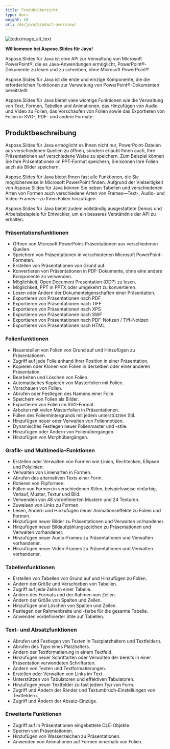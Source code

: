 ```yaml
---
title: Produktübersicht
type: docs
weight: 10
url: /de/java/product-overview/
---
```


![todo:image_alt_text](product-overview_1.png)

**Willkommen bei Aspose.Slides für Java!**

Aspose.Slides für Java ist eine API zur Verwaltung von Microsoft PowerPoint®, die es Java-Anwendungen ermöglicht, PowerPoint®-Dokumente zu lesen und zu schreiben, ohne Microsoft PowerPoint®.

Aspose.Slides für Java ist die erste und einzige Komponente, die die erforderlichen Funktionen zur Verwaltung von PowerPoint®-Dokumenten bereitstellt.

Aspose.Slides für Java bietet viele wichtige Funktionen wie die Verwaltung von Text, Formen, Tabellen und Animationen, das Hinzufügen von Audio und Video zu Folien, das Vorschaufen von Folien sowie das Exportieren von Folien in SVG-, PDF- und andere Formate.


## **Produktbeschreibung**
Aspose.Slides für Java ermöglicht es Ihnen nicht nur, PowerPoint-Dateien aus verschiedenen Quellen zu öffnen, sondern erlaubt Ihnen auch, Ihre Präsentationen auf verschiedene Weise zu speichern. Zum Beispiel können Sie Ihre Präsentationen im PPT-Format speichern; Sie können Ihre Folien auch als Bilder speichern.

Aspose.Slides für Java bietet Ihnen fast alle Funktionen, die Sie möglicherweise in Microsoft PowerPoint finden. Aufgrund der Vielseitigkeit von Aspose.Slides für Java können Sie neben Tabellen und verschiedenen Arten von Formen auch verschiedene Arten von Frames—Text-, Audio- und Video-Frames—zu Ihren Folien hinzufügen.

Aspose.Slides für Java bietet zudem vollständig ausgestattete Demos und Arbeitsbeispiele für Entwickler, um ein besseres Verständnis der API zu erhalten.

### **Präsentationsfunktionen**

- Öffnen von Microsoft PowerPoint-Präsentationen aus verschiedenen Quellen.
- Speichern von Präsentationen in verschiedenen Microsoft PowerPoint-Formaten.
- Erstellen von Präsentationen von Grund auf.
- Konvertieren von Präsentationen in PDF-Dokumente, ohne eine andere Komponente zu verwenden.
- Möglichkeit, Open Document Presentation (ODP) zu lesen.
- Möglichkeit, PPT in PPTX oder umgekehrt zu konvertieren.
- Lesen oder Ändern der Dokumenteigenschaften einer Präsentation.
- Exportieren von Präsentationen nach PDF
- Exportieren von Präsentationen nach TIFF
- Exportieren von Präsentationen nach XPS
- Exportieren von Präsentationen nach SWF
- Exportieren von Präsentationen nach PDF-Notizen / Tiff-Notizen
- Exportieren von Präsentationen nach HTML

### **Folienfunktionen**

- Neuerstellen von Folien von Grund auf und Hinzufügen zu Präsentationen.
- Zugriff auf jede Folie anhand ihrer Position in einer Präsentation.
- Kopieren oder Klonen von Folien in derselben oder einer anderen Präsentation.
- Bearbeiten und Löschen von Folien.
- Automatisches Kopieren von Masterfolien mit Folien.
- Vorschauen von Folien.
- Abrufen oder Festlegen des Namens einer Folie.
- Speichern von Folien als Bilder.
- Exportieren von Folien im SVG-Format.
- Arbeiten mit vielen Masterfolien in Präsentationen.
- Füllen des Folienhintergrunds mit jedem unterstützten Stil.
- Hinzufügen neuer oder Verwalten von Foliennotizen.
- Dynamisches Festlegen neuer Folienmaster und -stile.
- Hinzufügen oder Ändern von Folienübergängen.
- Hinzufügen von Morphübergängen.

### **Grafik- und Multimedia-Funktionen**

- Erstellen oder Verwalten von Formen wie Linien, Rechtecken, Ellipsen und Polylinien.
- Verwalten von Linienarten in Formen.
- Abrufen des alternativen Texts einer Form.
- Rotieren von Flipformen.
- Füllen von Formen in verschiedenen Stilen, beispielsweise einfarbig, Verlauf, Muster, Textur und Bild.
- Verwenden von 48 vordefinierten Mustern und 24 Texturen.
- Zuweisen von Links zu Formen.
- Lesen, Ändern und Hinzufügen neuer Animationseffekte zu Folien und Formen.
- Hinzufügen neuer Bilder zu Präsentationen und Verwalten vorhandener.
- Hinzufügen neuer Bildaufzählungszeichen zu Präsentationen und Verwalten vorhandener.
- Hinzufügen neuer Audio-Frames zu Präsentationen und Verwalten vorhandener.
- Hinzufügen neuer Video-Frames zu Präsentationen und Verwalten vorhandener.

### **Tabellenfunktionen**

- Erstellen von Tabellen von Grund auf und Hinzufügen zu Folien.
- Ändern der Größe und Verschieben von Tabellen.
- Zugriff auf jede Zelle in einer Tabelle.
- Ändern des Formats und der Rahmen von Zellen.
- Ändern der Größe von Spalten und Zeilen.
- Hinzufügen und Löschen von Spalten und Zeilen.
- Festlegen der Rahmenbreite und -farbe für die gesamte Tabelle.
- Anwenden vordefinierter Stile auf Tabellen.

### **Text- und Absatzfunktionen**

- Abrufen und Festlegen von Texten in Textplatzhaltern und Textfeldern.
- Abrufen des Typs eines Platzhalters.
- Ändern der Textformatierung in einem Textfeld.
- Hinzufügen neuer Schriftarten oder Verwalten der bereits in einer Präsentation verwendeten Schriftarten.
- Ändern von Texten und Textformatierungen.
- Erstellen oder Verwalten von Links im Text.
- Unterstützen von Tabulatoren und effektiven Tabulatoren.
- Hinzufügen neuer Textfelder zu fast jedem Typ von Form.
- Zugriff und Ändern der Ränder und Textumbruch-Einstellungen von Textfeldern.
- Zugriff und Ändern der Absatz-Einzüge.

### **Erweiterte Funktionen**

- Zugriff auf in Präsentationen eingebettete OLE-Objekte.
- Sperren von Präsentationen.
- Hinzufügen von Wasserzeichen zu Präsentationen.
- Anwenden von Animationen auf Formen innerhalb von Folien.